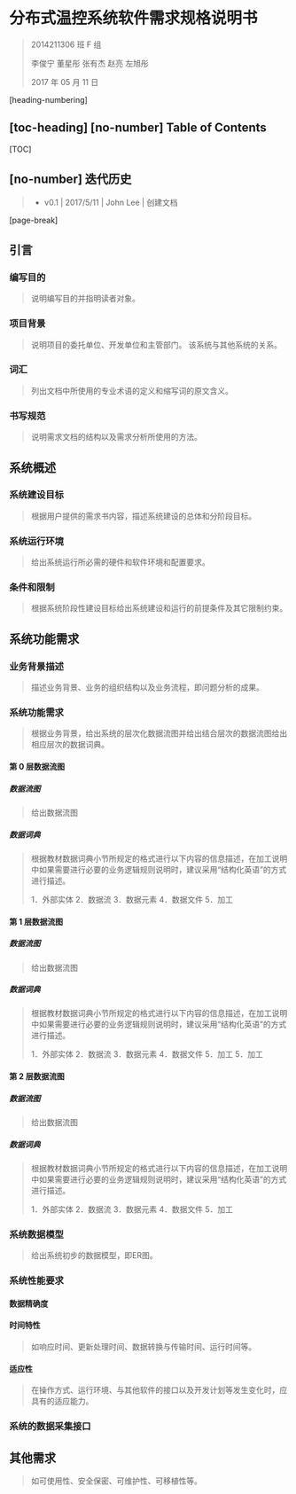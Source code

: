 ﻿# 分布式温控系统软件需求规格说明书

> 2014211306 班 F 组
>
> 李俊宁 董星彤 张有杰 赵亮 左旭彤
>
> 2017 年 05 月 11 日

[heading-numbering]

## [toc-heading] [no-number] Table of Contents

[TOC]

## [no-number] 迭代历史

> - v0.1 | 2017/5/11 | John Lee | 创建文档

[page-break]

## 引言

### 编写目的

> 说明编写目的并指明读者对象。

### 项目背景

> 说明项目的委托单位、开发单位和主管部门。
> 该系统与其他系统的关系。

### 词汇

> 列出文档中所使用的专业术语的定义和缩写词的原文含义。

### 书写规范

> 说明需求文档的结构以及需求分析所使用的方法。

## 系统概述

### 系统建设目标

> 根据用户提供的需求书内容，描述系统建设的总体和分阶段目标。

### 系统运行环境

> 给出系统运行所必需的硬件和软件环境和配置要求。

### 条件和限制

> 根据系统阶段性建设目标给出系统建设和运行的前提条件及其它限制约束。

## 系统功能需求

### 业务背景描述

> 描述业务背景、业务的组织结构以及业务流程，即问题分析的成果。

### 系统功能需求

> 根据业务背景，给出系统的层次化数据流图并给出结合层次的数据流图给出相应层次的数据词典。

#### 第 0 层数据流图

#####	数据流图

> 给出数据流图

##### 数据词典

> 根据教材数据词典小节所规定的格式进行以下内容的信息描述，在加工说明中如果需要进行必要的业务逻辑规则说明时，建议采用“结构化英语”的方式进行描述。
>
> 1．外部实体
2．数据流
3．数据元素
4．数据文件
5．加工

#### 第 1 层数据流图

#####	数据流图

> 给出数据流图

##### 数据词典

> 根据教材数据词典小节所规定的格式进行以下内容的信息描述，在加工说明中如果需要进行必要的业务逻辑规则说明时，建议采用“结构化英语”的方式进行描述。
>
> 1．外部实体
2．数据流
3．数据元素
4．数据文件
5．加工
5．加工

#### 第 2 层数据流图

#####	数据流图

> 给出数据流图

##### 数据词典

> 根据教材数据词典小节所规定的格式进行以下内容的信息描述，在加工说明中如果需要进行必要的业务逻辑规则说明时，建议采用“结构化英语”的方式进行描述。
>
> 1．外部实体
2．数据流
3．数据元素
4．数据文件
5．加工

### 系统数据模型

> 给出系统初步的数据模型，即ER图。

### 系统性能要求

#### 数据精确度

#### 时间特性

> 如响应时间、更新处理时间、数据转换与传输时间、运行时间等。

#### 适应性

> 在操作方式、运行环境、与其他软件的接口以及开发计划等发生变化时，应具有的适应能力。

### 系统的数据采集接口

## 其他需求

> 如可使用性、安全保密、可维护性、可移植性等。
